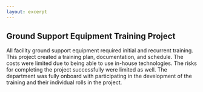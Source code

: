 ```yaml
---
layout: excerpt
---
```


## Ground Support Equipment Training Project

All facility ground support equipment required initial and recurrent training.  This project created a training plan, documentation, and schedule.  The costs were limited due to being able to use in-house technologies.  The risks for completing the project successfully were limited as well.  The department was fully onboard with participating in the development of the training and their individual rolls in the project.
